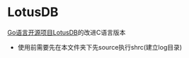 # LotusDB

[Go语言开源项目LotusDB](https://github.com/flower-corp/lotusdb)的改进C语言版本

- 使用前需要先在本文件夹下先source执行shrc(建立log目录)

